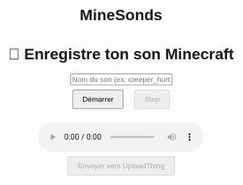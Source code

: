 # MineSonds
<!DOCTYPE html>
<html lang="fr">
<head>
  <meta charset="UTF-8">
  <title>Enregistre ton son</title>
  <style>
    body { font-family: sans-serif; text-align: center; padding: 2rem; }
    button { margin: 0.5rem; padding: 0.5rem 1rem; }
    audio { margin-top: 1rem; }
  </style>
</head>
<body>

  <h1>🎤 Enregistre ton son Minecraft</h1>
  <input type="text" id="soundLabel" placeholder="Nom du son (ex: creeper_hurt)" />
  <br>
  <button id="startBtn">Démarrer</button>
  <button id="stopBtn" disabled>Stop</button>
  <br>
  <audio id="audioPlayback" controls></audio>
  <br>
  <button id="uploadBtn" disabled>Envoyer vers UploadThing</button>
  <p id="status"></p>

  <script>
    let mediaRecorder;
    let audioChunks = [];

    const startBtn = document.getElementById('startBtn');
    const stopBtn = document.getElementById('stopBtn');
    const uploadBtn = document.getElementById('uploadBtn');
    const audioPlayback = document.getElementById('audioPlayback');
    const status = document.getElementById('status');

    startBtn.onclick = async () => {
      const stream = await navigator.mediaDevices.getUserMedia({ audio: true });
      mediaRecorder = new MediaRecorder(stream);
      audioChunks = [];

      mediaRecorder.ondataavailable = event => {
        audioChunks.push(event.data);
      };

      mediaRecorder.onstop = () => {
        const blob = new Blob(audioChunks, { type: 'audio/webm' });
        audioPlayback.src = URL.createObjectURL(blob);
        uploadBtn.disabled = false;

        uploadBtn.onclick = () => uploadToUploadThing(blob);
      };

      mediaRecorder.start();
      startBtn.disabled = true;
      stopBtn.disabled = false;
      status.textContent = "🎙️ Enregistrement...";
    };

    stopBtn.onclick = () => {
      mediaRecorder.stop();
      startBtn.disabled = false;
      stopBtn.disabled = true;
      status.textContent = "✅ Enregistrement terminé.";
    };

    async function uploadToUploadThing(blob) {
      const fileName = document.getElementById('soundLabel').value || "sound";
      const file = new File([blob], `${fileName}.webm`, { type: 'audio/webm' });

      status.textContent = "📤 Envoi en cours...";

      const formData = new FormData();
      formData.append("files", file);

      try {
        const res = await fetch("https://uploadthing.com/api/uploadFiles", {
          method: "POST",
          headers: {
            "x-uploadthing-api-key": "TA_CLE_API_ICI",  // UPLOADTHING_TOKEN='eyJhcGlLZXkiOiJza19saXZlXzhjOTQ0MWQ1ZTYwOWIwM2VlZWI0NmQ4OGZmOTMzNmYxOGU3ZDE5YTMxNTI2MTc3YTk3NGMyZTc3ZTBhYjViOWEiLCJhcHBJZCI6ImEwcWYyNXhmZzAiLCJyZWdpb25zIjpbInNlYTEiXX0='
            "x-uploadthing-upload-type": "upload-son"   // MineSounds
          },
          body: formData
        });

        const data = await res.json();
        if (data[0]?.url) {
          status.textContent = "✅ Fichier envoyé ! 🔗 " + data[0].url;
          console.log("Téléchargeable ici :", data[0].url);
        } else {
          throw new Error("Erreur UploadThing");
        }
      } catch (err) {
        console.error(err);
        status.textContent = "❌ Erreur lors de l’envoi.";
      }
    }
  </script>
</body>
</html>
